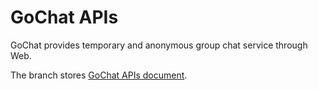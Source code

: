 # GoChat APIs

GoChat provides temporary and anonymous group chat service through Web.

The branch stores [GoChat APIs document](https://duruyao.github.io/gochat/).
